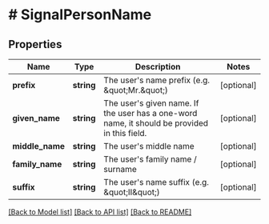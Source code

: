 # # SignalPersonName

## Properties

Name | Type | Description | Notes
------------ | ------------- | ------------- | -------------
**prefix** | **string** | The user&#39;s name prefix (e.g. \&quot;Mr.\&quot;) | [optional]
**given_name** | **string** | The user&#39;s given name. If the user has a one-word name, it should be provided in this field. | [optional]
**middle_name** | **string** | The user&#39;s middle name | [optional]
**family_name** | **string** | The user&#39;s family name / surname | [optional]
**suffix** | **string** | The user&#39;s name suffix (e.g. \&quot;II\&quot;) | [optional]

[[Back to Model list]](../../README.md#models) [[Back to API list]](../../README.md#endpoints) [[Back to README]](../../README.md)
